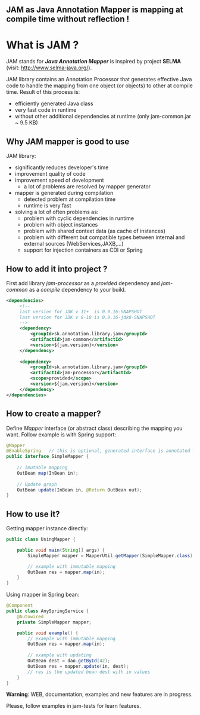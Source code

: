 <!--                                                                           -->
<!--  Copyright 2019 - Annotation,s.r.o.                                         -->
<!--                                                                           -->
<!--  Licensed under the Apache License, Version 2.0 (the "License");          -->
<!--  you may not use this file except in compliance with the License.         -->
<!--  You may obtain a copy of the License at                                  -->
<!--                                                                           -->
<!--           http://www.apache.org/licenses/LICENSE-2.0                      -->
<!--                                                                           -->
<!--  Unless required by applicable law or agreed to in writing, software      -->
<!--  distributed under the License is distributed on an "AS IS" BASIS,        -->
<!--  WITHOUT WARRANTIES OR CONDITIONS OF ANY KIND, either express or implied. -->
<!--  See the License for the specific language governing permissions and      -->
<!--  limitations under the License.                                           -->
<!--                                                                           -->

## JAM as Java Annotation Mapper is mapping at compile time without reflection !

# What is JAM ?

JAM stands for ***Java Annotation Mapper*** is inspired by 
project **SELMA** (visit: http://www.selma-java.org/).

JAM library contains an Annotation Processor that generates effective Java code 
to handle the mapping from one object (or objects) to other at compile time. 
Result of this process is:
  * efficiently generated Java class 
  * very fast code in runtime 
  * without other additional dependencies at runtime (only jam-common.jar ~ 9.5 KB) 

## Why JAM mapper is good to use
JAM library:
   * significantly reduces developer's time
   * improvement quality of code
   * improvement speed of development
     * a lot of problems are resolved by mapper generator
   * mapper is generated during compilation
     * detected problem at compilation time
     * runtime is very fast 
   * solving a lot of often problems as:
     * problem with cyclic dependencies in runtime
     * problem with object instances
     * problem with shared context data (as cache of instances)
     * problem with different but compatible types between internal and external sources (WebServices,JAXB,...)
     * support for injection containers as CDI or Spring
    

## How to add it into project ?

First add library *jam-processor* as a *provided* dependency and *jam-common* as a *compile* dependency to your build.
```xml
<dependencies>
     <!-- 
     last version for JDK v 11+  is 0.9.16-SNAPSHOT
     last version for JDK v 8-10 is 0.9.16-jdk8-SNAPSHOT 
     -->
     <dependency>
         <groupId>sk.annotation.library.jam</groupId>
         <artifactId>jam-common</artifactId>
         <version>${jam.version}</version>
     </dependency>
     
     <dependency>
         <groupId>sk.annotation.library.jam</groupId>
         <artifactId>jam-processor</artifactId>
         <scope>provided</scope>
         <version>${jam.version}</version>
     </dependency>
</dependencies>
```

## How to create a mapper?
Define *Mapper* interface (or abstract class) describing the mapping you want. Follow example is with Spring support:

```java
@Mapper
@EnableSpring   // this is optional, generated interface is annotated for spring with @Component 
public interface SimpleMapper {
    
    // Imutable mapping
    OutBean map(InBean in);
    
    // Update graph
    OutBean update(InBean in, @Return OutBean out);
}
```

## How to use it?

Getting mapper instance directly:
```java
public class UsingMapper {

    public void main(String[] args) {
        SimpleMapper mapper = MapperUtil.getMapper(SimpleMapper.class);

        // example with immutable mapping
        OutBean res = mapper.map(in);
    }
}
```

Using mapper in Spring bean:
```java
@Component
public class AnySpringService {
    @Autowired
    private SimpleMapper mapper;

    public void example() {
        // example with immutable mapping
        OutBean res = mapper.map(in);
    
        // example with updating
        OutBean dest = dao.getById(42);
        OutBean res = mapper.update(in, dest);
        // res is the updated bean dest with in values
    }
}
```

**Warning**: WEB, documentation, examples and new features are in progress.

Please, follow examples in jam-tests for learn features. 
